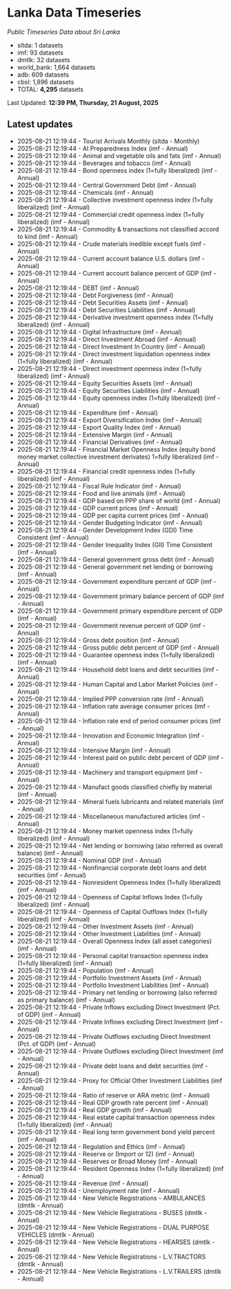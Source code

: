 # Lanka Data Timeseries
*Public Timeseries Data about Sri Lanka*

* sltda: 1 datasets
* imf: 93 datasets
* dmtlk: 32 datasets
* world_bank: 1,664 datasets
* adb: 609 datasets
* cbsl: 1,896 datasets
* TOTAL: **4,295** datasets

Last Updated: **12:39 PM, Thursday, 21 August, 2025**

## Latest updates

* 2025-08-21 12:19:44 - Tourist Arrivals Monthly (sltda - Monthly)
* 2025-08-21 12:19:44 - AI Preparedness Index (imf - Annual)
* 2025-08-21 12:19:44 - Animal and vegetable oils and fats (imf - Annual)
* 2025-08-21 12:19:44 - Beverages and tobacco (imf - Annual)
* 2025-08-21 12:19:44 - Bond openness index (1=fully liberalized) (imf - Annual)
* 2025-08-21 12:19:44 - Central Government Debt (imf - Annual)
* 2025-08-21 12:19:44 - Chemicals (imf - Annual)
* 2025-08-21 12:19:44 - Collective investment openness index (1=fully liberalized) (imf - Annual)
* 2025-08-21 12:19:44 - Commercial credit openness index (1=fully liberalized) (imf - Annual)
* 2025-08-21 12:19:44 - Commodity & transactions not classified accord to kind (imf - Annual)
* 2025-08-21 12:19:44 - Crude materials inedible except fuels (imf - Annual)
* 2025-08-21 12:19:44 - Current account balance U.S. dollars (imf - Annual)
* 2025-08-21 12:19:44 - Current account balance percent of GDP (imf - Annual)
* 2025-08-21 12:19:44 - DEBT (imf - Annual)
* 2025-08-21 12:19:44 - Debt Forgiveness (imf - Annual)
* 2025-08-21 12:19:44 - Debt Securities Assets (imf - Annual)
* 2025-08-21 12:19:44 - Debt Securities Liabilities (imf - Annual)
* 2025-08-21 12:19:44 - Derivative investment openness index (1=fully liberalized) (imf - Annual)
* 2025-08-21 12:19:44 - Digital Infrastructure (imf - Annual)
* 2025-08-21 12:19:44 - Direct Investment Abroad (imf - Annual)
* 2025-08-21 12:19:44 - Direct Investment In Country (imf - Annual)
* 2025-08-21 12:19:44 - Direct investment liquidation openness index (1=fully liberalized) (imf - Annual)
* 2025-08-21 12:19:44 - Direct investment openness index (1=fully liberalized) (imf - Annual)
* 2025-08-21 12:19:44 - Equity Securities Assets (imf - Annual)
* 2025-08-21 12:19:44 - Equity Securities Liabilities (imf - Annual)
* 2025-08-21 12:19:44 - Equity openness index (1=fully liberalized) (imf - Annual)
* 2025-08-21 12:19:44 - Expenditure (imf - Annual)
* 2025-08-21 12:19:44 - Export Diversification Index (imf - Annual)
* 2025-08-21 12:19:44 - Export Quality Index (imf - Annual)
* 2025-08-21 12:19:44 - Extensive Margin (imf - Annual)
* 2025-08-21 12:19:44 - Financial Derivatives (imf - Annual)
* 2025-08-21 12:19:44 - Financial Market Openness Index (equity bond money market collective investment derivates) 1=fully liberalized (imf - Annual)
* 2025-08-21 12:19:44 - Financial credit openness index (1=fully liberalized) (imf - Annual)
* 2025-08-21 12:19:44 - Fiscal Rule Indicator (imf - Annual)
* 2025-08-21 12:19:44 - Food and live animals (imf - Annual)
* 2025-08-21 12:19:44 - GDP based on PPP share of world (imf - Annual)
* 2025-08-21 12:19:44 - GDP current prices (imf - Annual)
* 2025-08-21 12:19:44 - GDP per capita current prices (imf - Annual)
* 2025-08-21 12:19:44 - Gender Budgeting Indicator (imf - Annual)
* 2025-08-21 12:19:44 - Gender Development Index (GDI) Time Consistent (imf - Annual)
* 2025-08-21 12:19:44 - Gender Inequality Index (GII) Time Consistent (imf - Annual)
* 2025-08-21 12:19:44 - General government gross debt (imf - Annual)
* 2025-08-21 12:19:44 - General government net lending or borrowing (imf - Annual)
* 2025-08-21 12:19:44 - Government expenditure percent of GDP (imf - Annual)
* 2025-08-21 12:19:44 - Government primary balance percent of GDP (imf - Annual)
* 2025-08-21 12:19:44 - Government primary expenditure percent of GDP (imf - Annual)
* 2025-08-21 12:19:44 - Government revenue percent of GDP (imf - Annual)
* 2025-08-21 12:19:44 - Gross debt position (imf - Annual)
* 2025-08-21 12:19:44 - Gross public debt percent of GDP (imf - Annual)
* 2025-08-21 12:19:44 - Guarantee openness index (1=fully liberalized) (imf - Annual)
* 2025-08-21 12:19:44 - Household debt loans and debt securities (imf - Annual)
* 2025-08-21 12:19:44 - Human Capital and Labor Market Policies (imf - Annual)
* 2025-08-21 12:19:44 - Implied PPP conversion rate (imf - Annual)
* 2025-08-21 12:19:44 - Inflation rate average consumer prices (imf - Annual)
* 2025-08-21 12:19:44 - Inflation rate end of period consumer prices (imf - Annual)
* 2025-08-21 12:19:44 - Innovation and Economic Integration (imf - Annual)
* 2025-08-21 12:19:44 - Intensive Margin (imf - Annual)
* 2025-08-21 12:19:44 - Interest paid on public debt percent of GDP (imf - Annual)
* 2025-08-21 12:19:44 - Machinery and transport equipment (imf - Annual)
* 2025-08-21 12:19:44 - Manufact goods classified chiefly by material (imf - Annual)
* 2025-08-21 12:19:44 - Mineral fuels lubricants and related materials (imf - Annual)
* 2025-08-21 12:19:44 - Miscellaneous manufactured articles (imf - Annual)
* 2025-08-21 12:19:44 - Money market openness index (1=fully liberalized) (imf - Annual)
* 2025-08-21 12:19:44 - Net lending or borrowing (also referred as overall balance) (imf - Annual)
* 2025-08-21 12:19:44 - Nominal GDP (imf - Annual)
* 2025-08-21 12:19:44 - Nonfinancial corporate debt loans and debt securities (imf - Annual)
* 2025-08-21 12:19:44 - Nonresident Openness Index (1=fully liberalized) (imf - Annual)
* 2025-08-21 12:19:44 - Openness of Capital Inflows Index (1=fully liberalized) (imf - Annual)
* 2025-08-21 12:19:44 - Openness of Capital Outflows Index (1=fully liberalized) (imf - Annual)
* 2025-08-21 12:19:44 - Other Investment Assets (imf - Annual)
* 2025-08-21 12:19:44 - Other Investment Liabilities (imf - Annual)
* 2025-08-21 12:19:44 - Overall Openness Index (all asset categories) (imf - Annual)
* 2025-08-21 12:19:44 - Personal capital transaction openness index (1=fully liberalized) (imf - Annual)
* 2025-08-21 12:19:44 - Population (imf - Annual)
* 2025-08-21 12:19:44 - Portfolio Investment Assets (imf - Annual)
* 2025-08-21 12:19:44 - Portfolio Investment Liabilities (imf - Annual)
* 2025-08-21 12:19:44 - Primary net lending or borrowing (also referred as primary balance) (imf - Annual)
* 2025-08-21 12:19:44 - Private Inflows excluding Direct Investment (Pct. of GDP) (imf - Annual)
* 2025-08-21 12:19:44 - Private Inflows excluding Direct Investment (imf - Annual)
* 2025-08-21 12:19:44 - Private Outflows excluding Direct Investment (Pct. of GDP) (imf - Annual)
* 2025-08-21 12:19:44 - Private Outflows excluding Direct Investment (imf - Annual)
* 2025-08-21 12:19:44 - Private debt loans and debt securities (imf - Annual)
* 2025-08-21 12:19:44 - Proxy for Official Other Investment Liabilities (imf - Annual)
* 2025-08-21 12:19:44 - Ratio of reserve or ARA metric (imf - Annual)
* 2025-08-21 12:19:44 - Real GDP growth rate percent (imf - Annual)
* 2025-08-21 12:19:44 - Real GDP growth (imf - Annual)
* 2025-08-21 12:19:44 - Real estate capital transaction openness index (1=fully liberalized) (imf - Annual)
* 2025-08-21 12:19:44 - Real long term government bond yield percent (imf - Annual)
* 2025-08-21 12:19:44 - Regulation and Ethics (imf - Annual)
* 2025-08-21 12:19:44 - Reserve or (Import or 12) (imf - Annual)
* 2025-08-21 12:19:44 - Reserves or Broad Money (imf - Annual)
* 2025-08-21 12:19:44 - Resident Openness Index (1=fully liberalized) (imf - Annual)
* 2025-08-21 12:19:44 - Revenue (imf - Annual)
* 2025-08-21 12:19:44 - Unemployment rate (imf - Annual)
* 2025-08-21 12:19:44 - New Vehicle Registrations - AMBULANCES (dmtlk - Annual)
* 2025-08-21 12:19:44 - New Vehicle Registrations - BUSES (dmtlk - Annual)
* 2025-08-21 12:19:44 - New Vehicle Registrations - DUAL PURPOSE VEHICLES (dmtlk - Annual)
* 2025-08-21 12:19:44 - New Vehicle Registrations - HEARSES (dmtlk - Annual)
* 2025-08-21 12:19:44 - New Vehicle Registrations - L.V.TRACTORS (dmtlk - Annual)
* 2025-08-21 12:19:44 - New Vehicle Registrations - L.V.TRAILERS (dmtlk - Annual)
